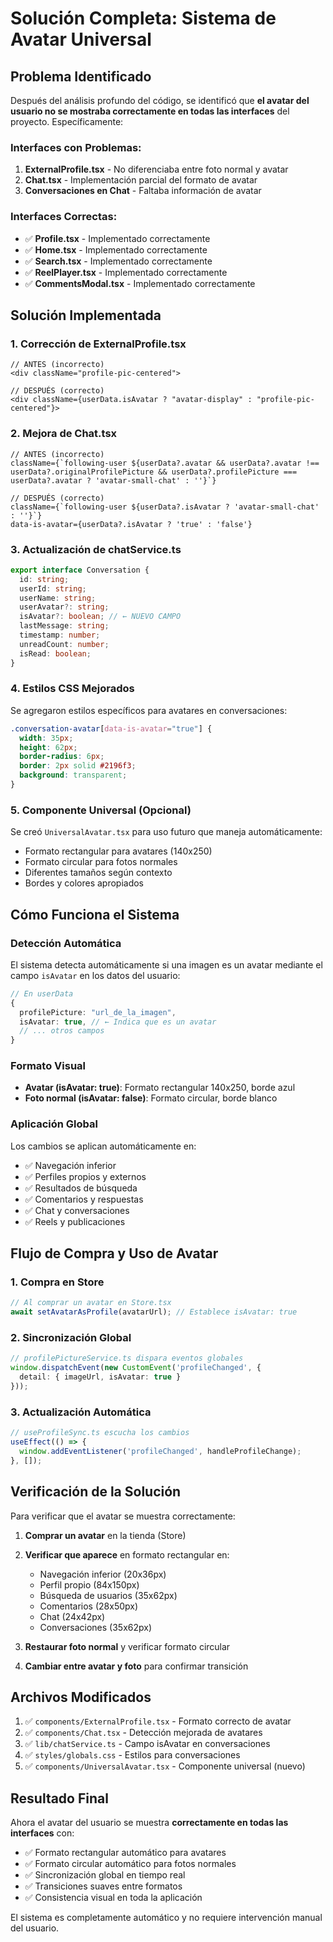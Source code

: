 # Solución Completa: Sistema de Avatar Universal

## Problema Identificado

Después del análisis profundo del código, se identificó que **el avatar del usuario no se mostraba correctamente en todas las interfaces** del proyecto. Específicamente:

### Interfaces con Problemas:
1. **ExternalProfile.tsx** - No diferenciaba entre foto normal y avatar
2. **Chat.tsx** - Implementación parcial del formato de avatar
3. **Conversaciones en Chat** - Faltaba información de avatar

### Interfaces Correctas:
- ✅ **Profile.tsx** - Implementado correctamente
- ✅ **Home.tsx** - Implementado correctamente  
- ✅ **Search.tsx** - Implementado correctamente
- ✅ **ReelPlayer.tsx** - Implementado correctamente
- ✅ **CommentsModal.tsx** - Implementado correctamente

## Solución Implementada

### 1. Corrección de ExternalProfile.tsx
```tsx
// ANTES (incorrecto)
<div className="profile-pic-centered">

// DESPUÉS (correcto)
<div className={userData.isAvatar ? "avatar-display" : "profile-pic-centered"}>
```

### 2. Mejora de Chat.tsx
```tsx
// ANTES (incorrecto)
className={`following-user ${userData?.avatar && userData?.avatar !== userData?.originalProfilePicture && userData?.profilePicture === userData?.avatar ? 'avatar-small-chat' : ''}`}

// DESPUÉS (correcto)
className={`following-user ${userData?.isAvatar ? 'avatar-small-chat' : ''}`} 
data-is-avatar={userData?.isAvatar ? 'true' : 'false'}
```

### 3. Actualización de chatService.ts
```typescript
export interface Conversation {
  id: string;
  userId: string;
  userName: string;
  userAvatar?: string;
  isAvatar?: boolean; // ← NUEVO CAMPO
  lastMessage: string;
  timestamp: number;
  unreadCount: number;
  isRead: boolean;
}
```

### 4. Estilos CSS Mejorados
Se agregaron estilos específicos para avatares en conversaciones:
```css
.conversation-avatar[data-is-avatar="true"] {
  width: 35px;
  height: 62px;
  border-radius: 6px;
  border: 2px solid #2196f3;
  background: transparent;
}
```

### 5. Componente Universal (Opcional)
Se creó `UniversalAvatar.tsx` para uso futuro que maneja automáticamente:
- Formato rectangular para avatares (140x250)
- Formato circular para fotos normales
- Diferentes tamaños según contexto
- Bordes y colores apropiados

## Cómo Funciona el Sistema

### Detección Automática
El sistema detecta automáticamente si una imagen es un avatar mediante el campo `isAvatar` en los datos del usuario:

```typescript
// En userData
{
  profilePicture: "url_de_la_imagen",
  isAvatar: true, // ← Indica que es un avatar
  // ... otros campos
}
```

### Formato Visual
- **Avatar (isAvatar: true)**: Formato rectangular 140x250, borde azul
- **Foto normal (isAvatar: false)**: Formato circular, borde blanco

### Aplicación Global
Los cambios se aplican automáticamente en:
- ✅ Navegación inferior
- ✅ Perfiles propios y externos  
- ✅ Resultados de búsqueda
- ✅ Comentarios y respuestas
- ✅ Chat y conversaciones
- ✅ Reels y publicaciones

## Flujo de Compra y Uso de Avatar

### 1. Compra en Store
```typescript
// Al comprar un avatar en Store.tsx
await setAvatarAsProfile(avatarUrl); // Establece isAvatar: true
```

### 2. Sincronización Global
```typescript
// profilePictureService.ts dispara eventos globales
window.dispatchEvent(new CustomEvent('profileChanged', {
  detail: { imageUrl, isAvatar: true }
}));
```

### 3. Actualización Automática
```typescript
// useProfileSync.ts escucha los cambios
useEffect(() => {
  window.addEventListener('profileChanged', handleProfileChange);
}, []);
```

## Verificación de la Solución

Para verificar que el avatar se muestra correctamente:

1. **Comprar un avatar** en la tienda (Store)
2. **Verificar que aparece** en formato rectangular en:
   - Navegación inferior (20x36px)
   - Perfil propio (84x150px)  
   - Búsqueda de usuarios (35x62px)
   - Comentarios (28x50px)
   - Chat (24x42px)
   - Conversaciones (35x62px)

3. **Restaurar foto normal** y verificar formato circular
4. **Cambiar entre avatar y foto** para confirmar transición

## Archivos Modificados

1. ✅ `components/ExternalProfile.tsx` - Formato correcto de avatar
2. ✅ `components/Chat.tsx` - Detección mejorada de avatares  
3. ✅ `lib/chatService.ts` - Campo isAvatar en conversaciones
4. ✅ `styles/globals.css` - Estilos para conversaciones
5. ✅ `components/UniversalAvatar.tsx` - Componente universal (nuevo)

## Resultado Final

Ahora el avatar del usuario se muestra **correctamente en todas las interfaces** con:
- ✅ Formato rectangular automático para avatares
- ✅ Formato circular automático para fotos normales  
- ✅ Sincronización global en tiempo real
- ✅ Transiciones suaves entre formatos
- ✅ Consistencia visual en toda la aplicación

El sistema es completamente automático y no requiere intervención manual del usuario.